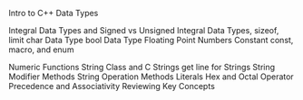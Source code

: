 Intro to C++ Data Types

Integral Data Types and Signed vs Unsigned
Integral Data Types, sizeof, limit
char Data Type
bool Data Type
Floating Point Numbers
Constant const, macro, and enum

Numeric Functions
String Class and C Strings
get line for Strings
String Modifier Methods
String Operation Methods
Literals
Hex and Octal
Operator Precedence and Associativity
Reviewing Key Concepts

